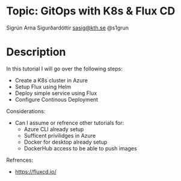 # Topic: GitOps with K8s & Flux CD

Sigrún Arna Sigurðardóttir sasig@kth.se @s1grun

# Description

In this tutorial I will go over the following steps:
- Create a K8s cluster in Azure
- Setup Flux using Helm
- Deploy simple service using Flux
- Configure Continous Deployment 

Considerations:
- Can I assume or refrence other tutorials for:
  - Azure CLI already setup 
  - Sufficent privilidges in Azure
  - Docker for desktop already setup 
  - DockerHub access to be able to push images


Refrences: 
- https://fluxcd.io/


